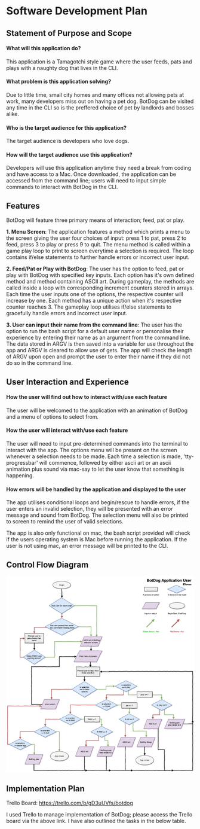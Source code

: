 # **Software Development Plan**



## **Statement of Purpose and Scope**



#### What will this application do?

This application is a Tamagotchi style game where the user feeds, pats and plays with a naughty dog that lives in the CLI. 

####  **What problem is this application solving?**

Due to little time, small city homes and many offices not allowing pets at work, many developers miss out on having a pet dog. BotDog can be visited any time in the CLI so is the preffered choice of pet by landlords and bosses alike.

#### **Who is the target audience for this application?**

The target audience is developers who love dogs.

#### **How will the target audience use this application?**

Developers will use this application anytime they need a break from coding and have access to a Mac. Once downloaded, the application can be accessed from the command line; users will need to input simple commands to interact with BotDog in the CLI.



## **Features**

BotDog will feature three primary means of interaction; feed, pat or play.

**1. Menu Screen**: The application features a method which prints a menu to the screen giving the user four choices of input: press 1 to pat, press 2 to feed, press 3 to play or press 9 to quit. The menu method is called within a game play loop to print to screen everytime a selection is required. The loop contains if/else statements to further handle errors or incorrect user input.

**2. Feed/Pat or Play with BotDog**: The user has the option to feed, pat or play with BotDog with specified key inputs. Each option has it's own defined method and method containing ASCII art. During gameplay, the methods are called inside a loop with corresponding increment counters stored in arrays. Each time the user inputs one of the options, the respective counter will increase by one. Each method has a unique action when it's respective counter reaches 3. The gameplay loop utilises if/else statements to gracefully handle errors and incorrect user input.

**3. User can input their name from the command line**: The user has the option to run the bash script for a default user name or personalise their experience by entering their name as an argument from the command line. The data stored in ARGV is then saved into a variable for use throughout the app and ARGV is cleared to allow use of gets. The app will check the length of ARGV upon open and prompt the user to enter their name if they did not do so in the command line.



## **User Interaction and Experience**

#### **How the user will find out how to interact with/use each feature**

The user will be welcomed to the application with an animation of BotDog and a menu of options to select from. 

#### **How the user will interact with/use each feature**

The user will need to input pre-determined commands into the terminal to interact with the app. The options menu will be present on the screen whenever a selection needs to be made. Each time a selection is made, 'tty-progressbar' will commence, followed by either ascii art or an ascii animation plus sound via mac-say to let the user know that something is happening.

#### **How errors will be handled by the application and displayed to the user**

The app utilises conditional loops and begin/rescue to handle errors, if the user enters an invalid selection, they will be presented with an error message and sound from BotDog. The selection menu will also be printed to screen to remind the user of valid selections.

The app is also only functional on mac, the bash script provided will check if the users operating system is Mac before running the application. If the user is not using mac, an error message will be printed to the CLI.



## **Control Flow Diagram**

![control-flow-diagram](/./documentation/control-flow-diagram.jpg)



## **Implementation Plan**

Trello Board: https://trello.com/b/gD3uUVfs/botdog

I used Trello to manage implementation of BotDog; please access the Trello board via the above link. I have also outlined the tasks in the below table.


